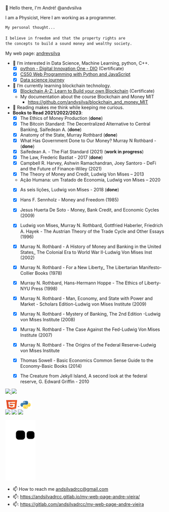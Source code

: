 👋 Hello there, I'm André! @andvsilva

I am a Physicist, Here I am working as a programmer.

```bash
My personal thought...

I believe in freedom and that the property rights are
the concepts to build a sound money and wealthy society.
```

My web page: [andrevsilva](https://andvsilva.github.io/andrevsilva-dev/)

- 👀 I’m interested in Data Science, Machine Learning, python, C++.
  - [x] [python - Digital Innovation One - DIO](https://github.com/andvsilva/CS50-Web-Python-Java) (Certificate)
  - [x] [CS50 Web Programming with Python and JavaScript](https://github.com/andvsilva/CS50-Web-Python-Java)
  - [x] [Data science journey](https://github.com/andvsilva/data_science_journey)
- 🌱 I’m currently learning blockchain technology.
  - [x] [Blockchain A-Z: Learn to Build your own Blockchain](https://github.com/andvsilva/blockchain_and_money_MIT/tree/master/course_edemy) (Certificate)
  - My documentation about the course Blockchain and Money MIT
    - https://github.com/andvsilva/blockchain_and_money_MIT
- 📖 Reading makes me think while keeping me curious.
- **Books to Read 2021/2022/2023**:
  - [x] The Ethics of Money Production (**done**)
  - [x] The Bitcoin Standard: The Decentralized Alternative to Central Banking, Saifedean A. (**done**)
  - [x] Anatomy of the State, Murray Rothbard  (**done**)
  - [x] What Has Government Done to Our Money? Murray N Rothbard -  (**done**) 
  - [x] Saifedean A. - The Fiat Standard (2021) (**work in progress**)
  - [x] The Law, Frederic Bastiat - 2017 (**done**)
  - [x] Campbell R. Harvey, Ashwin Ramachandran, Joey Santoro - DeFi and the Future of Finance-Wiley (2021)
  - [x] The Theory of Money and Credit, Ludwig Von Mises – 2013
  - Ação Humana: um Tratado de Economia, Ludwig von Mises – 2020
  - [x] As seis lições, Ludwig von Mises - 2018 (**done**)
  - [x] Hans F. Sennholz - Money and Freedom (1985)
  - [x] Jesus Huerta De Soto - Money, Bank Credit, and Economic Cycles (2009)
  - [x] Ludwig von Mises, Murray N. Rothbard, Gottfried Haberler, Friedrich A. Hayek - The Austrian Theory of the Trade Cycle and Other Essays (1996)
  - [x] Murray N. Rothbard - A History of Money and Banking in the United States_ The Colonial Era to World War II-Ludwig Von Mises Inst (2002)
  - [x] Murray N. Rothbard - For a New Liberty_ The Libertarian Manifesto-Collier Books (1978)
  - [x] Murray N. Rothbard, Hans-Hermann Hoppe - The Ethics of Liberty-NYU Press (1998)
  - [x] Murray N. Rothbard - Man, Economy, and State with Power and Market - Scholars Edition-Ludwig von Mises Institute (2009)
  - [x] Murray N. Rothbard - Mystery of Banking, The 2nd Edition  -Ludwig von Mises Institute (2008)
  - [x] Murray N. Rothbard - The Case Against the Fed-Ludwig Von Mises Institute (2007)
  - [x] Murray N. Rothbard - The Origins of the Federal Reserve-Ludwig von Mises Institute
  - [x] Thomas Sowell - Basic Economics Common Sense Guide to the Economy-Basic Books (2014)
  - [x] The Creature from Jekyll Island, A second look at the federal reserve, G. Edward Griffin - 2010


<div>
  <a href="https://github.com/andvsilva">
  <img height="180em" src="https://github-readme-stats.vercel.app/api?username=andvsilva&show_icons=true&theme=dracula&include_all_commits=true&count_private=true"/>
  <img height="180em" src="https://github-readme-stats.vercel.app/api/top-langs/?username=andvsilva&layout=compact&langs_count=7&theme=dracula"/>
</div>
<div style="display: inline_block"><br>
  <img align="center" alt="andvsilva-HTML" height="30" width="40" src="https://raw.githubusercontent.com/devicons/devicon/master/icons/html5/html5-original.svg">
  <img align="center" alt="andvsilva-Python" height="30" width="40" src="https://raw.githubusercontent.com/devicons/devicon/master/icons/python/python-original.svg">
</div>

<div> 
  <a href="https://instagram.com/andsilvasp" target="_blank"><img src="https://img.shields.io/badge/-Instagram-%23E4405F?style=for-the-badge&logo=instagram&logoColor=white" target="_blank"></a> 
  <a href = "mailto:andsilvadrcc@gmail.com"><img src="https://img.shields.io/badge/-Gmail-%23333?style=for-the-badge&logo=gmail&logoColor=white" target="_blank"></a>
  <a href="https://www.linkedin.com/in/andre-v-silva/" target="_blank"><img src="https://img.shields.io/badge/-LinkedIn-%230077B5?style=for-the-badge&logo=linkedin&logoColor=white" target="_blank"></a> 

  ![Snake animation](https://github.com/andvsilva/andvsilva/blob/output/github-contribution-grid-snake.svg)

</div>


- 📫 How to reach me andsilvadrcc@gmail.com
- 📫: https://andsilvadrcc.gitlab.io/my-web-page-andre-vieira/
- 📫: https://gitlab.com/andsilvadrcc/my-web-page-andre-vieira
